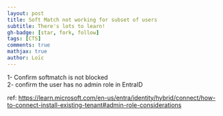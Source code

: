 ```yaml
---
layout: post
title: Soft Match not working for subset of users
subtitle: There's lots to learn!
gh-badge: [star, fork, follow]
tags: [CTS]
comments: true
mathjax: true
author: Loïc
---
```


1- Confirm softmatch is not blocked  
2- confirm the user has no admin role in EntraID  

ref: https://learn.microsoft.com/en-us/entra/identity/hybrid/connect/how-to-connect-install-existing-tenant#admin-role-considerations
